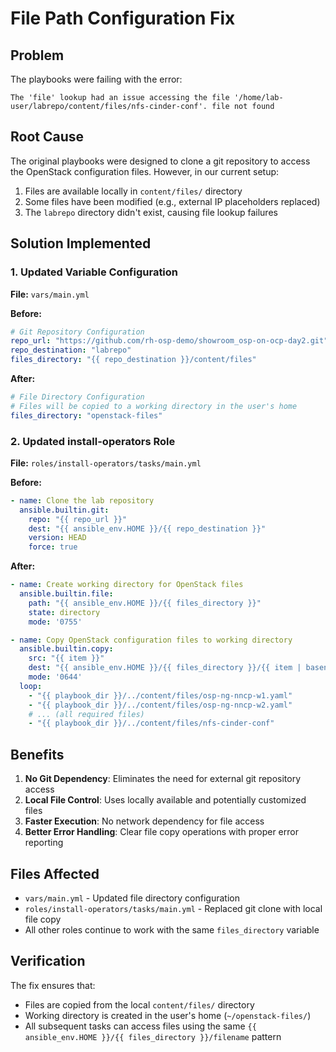 # File Path Configuration Fix

## Problem

The playbooks were failing with the error:
```
The 'file' lookup had an issue accessing the file '/home/lab-user/labrepo/content/files/nfs-cinder-conf'. file not found
```

## Root Cause

The original playbooks were designed to clone a git repository to access the OpenStack configuration files. However, in our current setup:

1. Files are available locally in `content/files/` directory
2. Some files have been modified (e.g., external IP placeholders replaced)
3. The `labrepo` directory didn't exist, causing file lookup failures

## Solution Implemented

### 1. Updated Variable Configuration

**File:** `vars/main.yml`

**Before:**
```yaml
# Git Repository Configuration
repo_url: "https://github.com/rh-osp-demo/showroom_osp-on-ocp-day2.git"
repo_destination: "labrepo"
files_directory: "{{ repo_destination }}/content/files"
```

**After:**
```yaml
# File Directory Configuration
# Files will be copied to a working directory in the user's home
files_directory: "openstack-files"
```

### 2. Updated install-operators Role

**File:** `roles/install-operators/tasks/main.yml`

**Before:**
```yaml
- name: Clone the lab repository
  ansible.builtin.git:
    repo: "{{ repo_url }}"
    dest: "{{ ansible_env.HOME }}/{{ repo_destination }}"
    version: HEAD
    force: true
```

**After:**
```yaml
- name: Create working directory for OpenStack files
  ansible.builtin.file:
    path: "{{ ansible_env.HOME }}/{{ files_directory }}"
    state: directory
    mode: '0755'

- name: Copy OpenStack configuration files to working directory
  ansible.builtin.copy:
    src: "{{ item }}"
    dest: "{{ ansible_env.HOME }}/{{ files_directory }}/{{ item | basename }}"
    mode: '0644'
  loop:
    - "{{ playbook_dir }}/../content/files/osp-ng-nncp-w1.yaml"
    - "{{ playbook_dir }}/../content/files/osp-ng-nncp-w2.yaml"
    # ... (all required files)
    - "{{ playbook_dir }}/../content/files/nfs-cinder-conf"
```

## Benefits

1. **No Git Dependency**: Eliminates the need for external git repository access
2. **Local File Control**: Uses locally available and potentially customized files
3. **Faster Execution**: No network dependency for file access
4. **Better Error Handling**: Clear file copy operations with proper error reporting

## Files Affected

- `vars/main.yml` - Updated file directory configuration
- `roles/install-operators/tasks/main.yml` - Replaced git clone with local file copy
- All other roles continue to work with the same `files_directory` variable

## Verification

The fix ensures that:
- Files are copied from the local `content/files/` directory
- Working directory is created in the user's home (`~/openstack-files/`)
- All subsequent tasks can access files using the same `{{ ansible_env.HOME }}/{{ files_directory }}/filename` pattern
